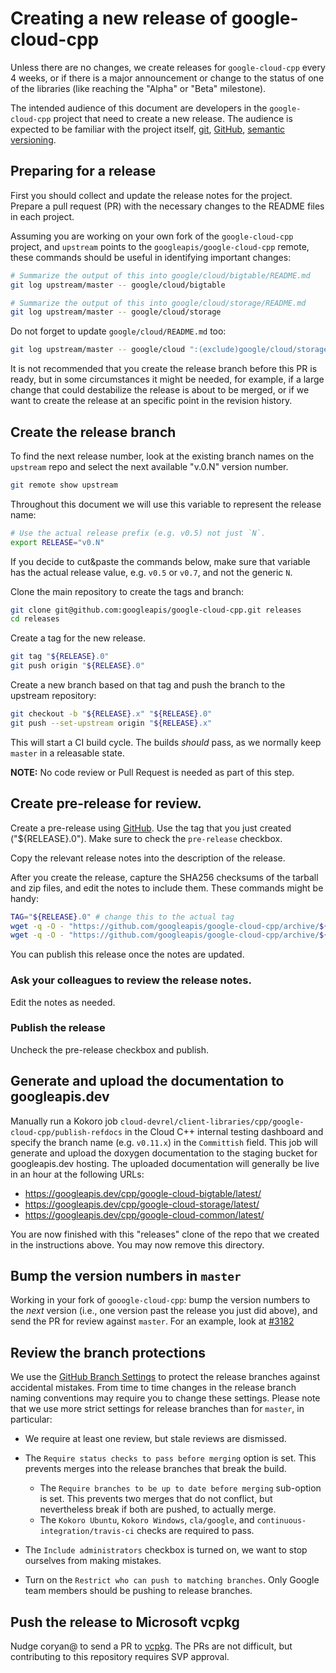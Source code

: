 # Creating a new release of google-cloud-cpp

Unless there are no changes, we create releases for `google-cloud-cpp` every
4 weeks, or if there is a major announcement or change to the status of one
of the libraries (like reaching the "Alpha" or "Beta" milestone).

The intended audience of this document are developers in the `google-cloud-cpp`
project that need to create a new release. The audience is expected to be
familiar with the project itself, [git][git-docs], [GitHub][github-guides],
[semantic versioning](https://semver.org).

## Preparing for a release

First you should collect and update the release notes for the project. Prepare
a pull request (PR) with the necessary changes to the README files in each
project.

Assuming you are working on your own fork of the `google-cloud-cpp` project,
and `upstream` points to the `googleapis/google-cloud-cpp` remote,
these commands should be useful in identifying important changes:

```bash
# Summarize the output of this into google/cloud/bigtable/README.md
git log upstream/master -- google/cloud/bigtable
```

```bash
# Summarize the output of this into google/cloud/storage/README.md
git log upstream/master -- google/cloud/storage
```

Do not forget to update `google/cloud/README.md` too:

```bash
git log upstream/master -- google/cloud ":(exclude)google/cloud/storage" ":(exclude)google/cloud/bigtable"
```

It is not recommended that you create the release branch before this PR is
ready, but in some circumstances it might be needed, for example, if a large
change that could destabilize the release is about to be merged, or if we want
to create the release at an specific point in the revision history.

## Create the release branch

To find the next release number, look at the existing branch names on the
`upstream` repo and select the next available "v.0.N" version number.

```bash
git remote show upstream
```

Throughout this document we will use this variable to represent the release
name:

```bash
# Use the actual release prefix (e.g. v0.5) not just `N`.
export RELEASE="v0.N"
```


If you decide to cut&paste the commands below, make sure that variable has the
actual release value, e.g. `v0.5` or `v0.7`, and not the generic `N`.

Clone the main repository to create the tags and branch:

```bash
git clone git@github.com:googleapis/google-cloud-cpp.git releases
cd releases
```

Create a tag for the new release.

```bash
git tag "${RELEASE}.0"
git push origin "${RELEASE}.0"
```

Create a new branch based on that tag and push the branch to the upstream repository:

```bash
git checkout -b "${RELEASE}.x" "${RELEASE}.0"
git push --set-upstream origin "${RELEASE}.x"
```

This will start a CI build cycle. The builds *should* pass, as we normally keep
`master` in a releasable state.

**NOTE:** No code review or Pull Request is needed as part of this step.

## Create pre-release for review.

Create a pre-release using
[GitHub](https://github.com/googleapis/google-cloud-cpp/releases/new).
Use the tag that you just created ("${RELEASE}.0").
Make sure to check the `pre-release` checkbox.

Copy the relevant release notes into the description of the release.

After you create the release, capture the SHA256 checksums of the
tarball and zip files, and edit the notes to include them. These
commands might be handy:

```bash
TAG="${RELEASE}.0" # change this to the actual tag
wget -q -O - "https://github.com/googleapis/google-cloud-cpp/archive/${TAG}.tar.gz" | sha256sum
wget -q -O - "https://github.com/googleapis/google-cloud-cpp/archive/${TAG}.zip" | sha256sum
```

You can publish this release once the notes are updated.

### Ask your colleagues to review the release notes.

Edit the notes as needed.

### Publish the release

Uncheck the pre-release checkbox and publish.

## Generate and upload the documentation to googleapis.dev

Manually run a Kokoro job
`cloud-devrel/client-libraries/cpp/google-cloud-cpp/publish-refdocs` in the
Cloud C++ internal testing dashboard and specify the branch name (e.g.
`v0.11.x`) in the `Committish` field. This job will generate and upload the
doxygen documentation to the staging bucket for googleapis.dev hosting. The
uploaded documentation will generally be live in an hour at the following URLs:
* https://googleapis.dev/cpp/google-cloud-bigtable/latest/
* https://googleapis.dev/cpp/google-cloud-storage/latest/
* https://googleapis.dev/cpp/google-cloud-common/latest/

You are now finished with this "releases" clone of the repo that we created in
the instructions above. You may now remove this directory.

## Bump the version numbers in `master`

Working in your fork of `gooogle-cloud-cpp`: bump the version numbers to the
*next* version (i.e., one version past the release you just did above), and
send the PR for review against `master`. For an example, look at
[#3182](https://github.com/googleapis/google-cloud-cpp/pull/3182)

## Review the branch protections

We use the [GitHub Branch Settings][github-branch-settings] to protect the
release branches against accidental mistakes. From time to time changes in the
release branch naming conventions may require you to change these settings.
Please note that we use more strict settings for release branches than for
`master`, in particular:

* We require at least one review, but stale reviews are dismissed.
* The `Require status checks to pass before merging` option is set.
  This prevents merges into the release branches that break the build.
  * The `Require branches to be up to date before merging` sub-option
    is set. This prevents two merges that do not conflict, but nevertheless
    break if both are pushed, to actually merge.
  * The `Kokoro Ubuntu`, `Kokoro Windows`, `cla/google`, and
    `continuous-integration/travis-ci` checks are required to pass.

* The `Include administrators` checkbox is turned on, we want to stop ourselves
  from making mistakes.

* Turn on the `Restrict who can push to matching branches`. Only Google team
  members should be pushing to release branches.

[git-docs]: https://git-scm.com/doc
[github-guides]: https://guides.github.com/
[github-branch-settings]: https://github.com/googleapis/google-cloud-cpp/settings/branches

## Push the release to Microsoft vcpkg

Nudge coryan@ to send a PR to
[vcpkg](https://github.com/Microsoft/vcpkg/tree/master/ports/google-cloud-cpp).
The PRs are not difficult, but contributing to this repository requires SVP
approval.
